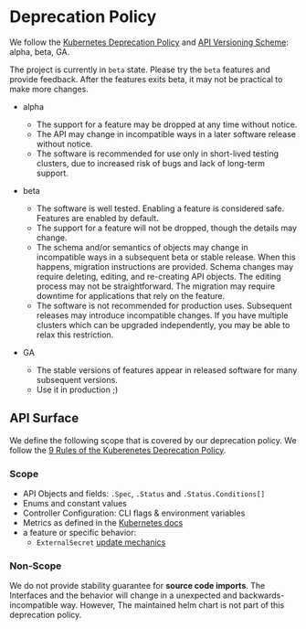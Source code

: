 # Deprecation Policy

We follow the [Kubernetes Deprecation Policy](https://kubernetes.io/docs/reference/using-api/deprecation-policy/) and [API Versioning Scheme](https://kubernetes.io/docs/reference/using-api/#api-versioning): alpha, beta, GA.

The project is currently in `beta` state. Please try the `beta` features and provide feedback. After the features exits beta, it may not be practical to make more changes.

* alpha
    * The support for a feature may be dropped at any time without notice.
    * The API may change in incompatible ways in a later software release without notice.
    * The software is recommended for use only in short-lived testing clusters, due to increased risk of bugs and lack of long-term support.

* beta
    * The software is well tested. Enabling a feature is considered safe. Features are enabled by default.
    * The support for a feature will not be dropped, though the details may change.
    * The schema and/or semantics of objects may change in incompatible ways in a subsequent beta or stable release. When this happens, migration instructions are provided. Schema changes may require deleting, editing, and re-creating API objects. The editing process may not be straightforward. The migration may require downtime for applications that rely on the feature.
    * The software is not recommended for production uses. Subsequent releases may introduce incompatible changes. If you have multiple clusters which can be upgraded independently, you may be able to relax this restriction.
* GA
    * The stable versions of features appear in released software for many subsequent versions.
    * Use it in production ;)

## API Surface

We define the following scope that is covered by our deprecation policy. We follow the [9 Rules of the Kuberenetes Deprecation Policy](https://kubernetes.io/docs/reference/using-api/deprecation-policy/).

### Scope
* API Objects and fields: `.Spec`, `.Status` and `.Status.Conditions[]`
* Enums and constant values
* Controller Configuration: CLI flags & environment variables
* Metrics as defined in the [Kubernetes docs](https://kubernetes.io/docs/reference/using-api/deprecation-policy/#deprecating-a-metric)
* a feature or specific behavior:
    * `ExternalSecret` [update mechanics](http://localhost:8000/api-externalsecret/#update-behavior)

### Non-Scope
We do not provide stability guarantee for **source code imports**. The Interfaces and the behavior will change in a unexpected and backwards-incompatible way. However,
The maintained helm chart is not part of this deprecation policy.
